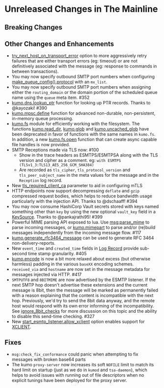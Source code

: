# Unreleased Changes in The Mainline

## Breaking Changes

## Other Changes and Enhancements

 * [try_next_host_on_transport_error](../reference/kumo/make_egress_path/try_next_host_on_transport_error.md)
   option to more aggressively retry failures that are either transport errors
   (eg: timeout) or are not definitively associated with the message (eg:
   response to commands in between transactions).
 * You may now specify outbound SMTP port numbers when configuring
   [make_queue_config().protocol](../reference/kumo/make_queue_config/protocol.md)
   with an `mx_list`.
 * You may now specify outbound SMTP port numbers when assigning either the
   `routing_domain` or the domain portion of the scheduled queue name using the
   `queue` meta item. #352
 * [kumo.dns.lookup_ptr](../reference/kumo.dns/lookup_ptr.md) function for looking
   up PTR records. Thanks to @kayozaki! #390
 * [kumo.mpsc.define](../reference/kumo.mpsc/define.md) function for advanced
   non-durable, non-persistent, in-memory queue processing.
 * [kumo.fs](../reference/kumo.fs/index.md) module for efficiently working with
   the filesystem.  The functions
   [kumo.read_dir](../reference/kumo/read_dir.md),
   [kumo.glob](../reference/kumo/glob.md) and
   [kumo.uncached_glob](../reference/kumo/uncached_glob.md) have been
   deprecated in favor of functions with the same names in `kumo.fs`.  In
   addition, a new [kumo.fs.open](../reference/kumo.fs/open.md) function that
   can create async capable file handles is now provided.
 * SMTP Receptions made via TLS now: #100
    * Show in the trace headers as ESMTPS/ESMTPSA along with the TLS version
      and cipher as a comment. eg: `with ESMTPS (TLSv1_3:TLS13_AES_256_GCM_SHA384)`
    * Are recorded as `tls_cipher`, `tls_protocol_version` and
      `tls_peer_subject_name` in the meta values for the message and in the
      `Reception` log record.
 * New
   [tls_required_client_ca](../reference/kumo/start_esmtp_listener/tls_required_client_ca.md)
   parameter to aid in configuring mTLS
 * HTTP endpoints now support decompressing `deflate` and `gzip` compressed
   request bodies, which helps to reduce bandwidth usage particularly with the
   injection API. Thanks to @dschaaff! #394
 * You may now consume HashiCorp Vault secrets stored with keys named something
   other than `key` by using the new optional `vault_key` field in a
   [KeySource](../reference/keysource.md). Thanks to @pankajrathi95! #399
 * Powerful MIME parsing API exposed to lua. Use
   [msg:parse_mime](../reference/message/parse_mime.md) to parse incoming
   messages, or [kumo.mimepart](../reference/kumo.mimepart/index.md) to parse
   and/or (re)build messages independently from the incoming message flow. #117
 * [kumo.generate_rfc3464_message](../reference/kumo/generate_rfc3464_message.md)
   can be used to generate RFC 3464 non-delivery-reports.
 * New `event_time` and `created_time` fields in [Log
   Record](../reference/log_record.md) provide sub-second time stamp
   granularity. #405
 * [kumo.encode](../reference/kumo.encode/index.md) is now a bit more relaxed
   about excess (but otherwise harmless) padding in the various
   `baseXX` encoding schemes.
 * `received_via` and `hostname` are now set in the message metadata for
   messages injected via HTTP. #417
 * `SMTPUTF8` and `8BITMIME` are now advertised by the ESMTP listener. If the
   next SMTP hop doesn't advertise these extensions and the current message is
   8bit, then the message will be marked as permanently failed with a reason
   explaining that the content is incompatible with the next hop.  Previously,
   we'd try to send the 8bit data anyway, and the remote host would respond
   with its own error informing of the incompatibility. See
   [ignore_8bit_checks](../reference/kumo/make_egress_path/ignore_8bit_checks.md)
   for more discussion on this topic and the ability to disable this send-time
   checking.  #327
 * New
   [start_esmtp_listener.allow_xclient](../reference/kumo/start_esmtp_listener/allow_xclient.md)
   option enables support for
   [XCLIENT](https://www.postfix.org/XCLIENT_README.html).

## Fixes

 * `msg:check_fix_conformance` could panic when attempting to fix messages with
   broken base64 parts
 * The kumo `proxy-server` now increases its soft `NOFILE` limit to match its
   hard limit on startup (just as we do in `kumod` and `tsa-daemon`), which
   helps to avoid issues with running out of file descriptors when no explicit
   tunings have been deployed for the proxy server.
